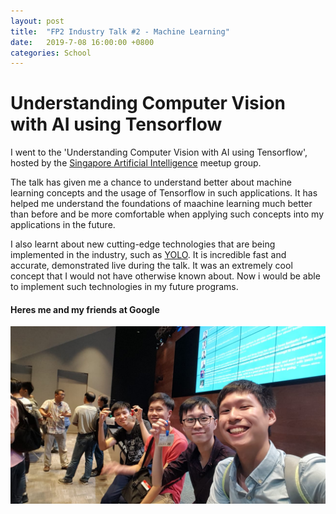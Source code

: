 ```yaml
---
layout: post
title:  "FP2 Industry Talk #2 - Machine Learning"
date:   2019-7-08 16:00:00 +0800
categories: School
---
```


# Understanding Computer Vision with AI using Tensorflow
I went to the 'Understanding Computer Vision with AI using Tensorflow', hosted by the [Singapore Artificial Intelligence](https://www.meetup.com/Singapore-Artificial-Intelligence/) meetup group.

The talk has given me a chance to understand better about machine learning concepts and the usage of Tensorflow in such applications. It has helped me understand the foundations of maachine learning much better than before and be more comfortable when applying such concepts into my applications in the future.

I also learnt about new cutting-edge technologies that are being implemented in the industry, such as [YOLO](https://pjreddie.com/darknet/yolo/). It is incredible fast and accurate, demonstrated live during the talk. It was an extremely cool concept that I would not have otherwise known about. Now i would be able to implement such technologies in my future programs.

#### Heres me and my friends at Google
![Google](https://raw.githubusercontent.com/lczm/lczm.github.io/master/_posts/photos/google.jpg)